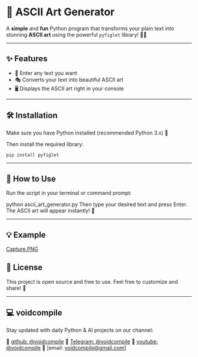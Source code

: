 # 🎨 ASCII Art Generator

A **simple** and **fun** Python program that transforms your plain text into stunning **ASCII art** using the powerful `pyfiglet` library! 🚀✨

---

## ✨ Features

- 📝 Enter any text you want  
- 🎭 Converts your text into beautiful ASCII art  
- 🖥️ Displays the ASCII art right in your console  

---

## 🛠️ Installation

Make sure you have Python installed (recommended Python 3.x) 🐍

Then install the required library:

```bash
pip install pyfiglet
```

---

## 🚀 How to Use
Run the script in your terminal or command prompt:

python ascii_art_generator.py
Then type your desired text and press Enter. The ASCII art will appear instantly! 🎉

---
## 💡 Example

[Capture.PNG](images/example.png)

## 📜 License
This project is open source and free to use. Feel free to customize and share! 💖

---

## 💻 voidcompile
Stay updated with daily Python & AI projects on our channel:

📢 [github: @voidcompile](https://github.com/voidcompile)
📢 [Telegram: @voidcompile](https://t.me/voidcompile)
📢 [youtube: @voidcompile](https://www.youtube.com/@voidcompile)
📢 [email: voidcompile@gmail.com]

